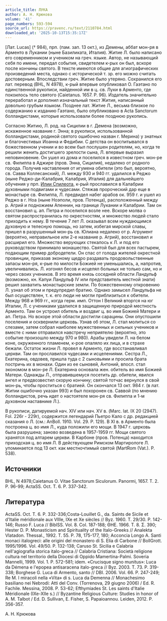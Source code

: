 ```yaml
---
article_title: ЛУКА
author: А. Н. Крюкова
volume: '41'
page_numbers: 593-594
source_url: https://pravenc.ru/text/2110784.html
downloaded_at: '2025-10-13T15:35:17Z'
---
```


[Лат. Lucas] († 984), прп. (пам. зап. 13 окт.), из Демены, аббат мон-ря в Арменто в Лукании (ныне Базиликата, Италия). Житие Л. было написано его современником и учеником на греч. языке. Автор, не называющий себя по имени, передал события, свидетелем к-рых он был, вскоре после кончины святого. В тексте имеются общие для агиографических произведений места, однако с исторической т. зр. его можно считать достоверным. Впоследствии греч. Житие было утеряно. Сохранился его лат. перевод (BHL, N 4978), к-рый впервые опубликовал О. Гаэтано по единственной рукописи, найденной им в ц. св. Луки в Арменто, где покоилось тело святого (Caietanus. 1657. P. 96). Издатель значительно переработал и дополнил изначальный текст Жития, написанный довольно грубым языком. Позднее лат. Житие Л., весьма близкое по содержанию к изданию Гаэтано, было опубликовано в Acta Sanctorum болландистами, которые использовали более позднюю рукопись.

Согласно Житию, Л. род. на Сицилии в г. Демена (возможно, искаженное название г. Энна; в рукописи, использованной болландистами, родиной святого ошибочно назван г. Мерина) у знатных и благочестивых Иоанна и Федибии. C детства он воспитывался в божественном учении и во всем был послушен родителям, но, когда те решили женить достигшего зрелости сына, Л. впервые выразил неповиновение. Он ушел из дома и поселился в известном греч. мон-ре св. Филиппа в Аджире (пров. Энна, Сицилия), недалеко от родного города. Получив наставления от игумена обители (это был, вероятно, св. Савва Коллесанский), Л. между 930 и 940 гг. удалился в Реджо (ныне Реджо-ди-Калабрия, Калабрия, Италия) для дальнейшего обучения у прп. [Илии Спилеота](<https://pravenc.ru/text/Илии Спилеота.html>), к-рый прославился в Калабрии духовными подвигами и чудесами. Стяжав пророческий дар еще в монастыре св. Филиппа, Л. предвидел набег арабов ок. 959 г. и ушел из Реджо в г. Ноа (ныне Ноэполи, пров. Потенца), расположенный между р. Агрий и подножием Апеннин, на границе Лукании и Калабрии. Там он восстановил ц. ап. Петра и поселился возле нее. Вскоре молва о святом распространилась по окрестностям, и множество людей стало приходить к нему. В течение 7 лет Л. оказывал всем нуждающимся духовную и телесную помощь, но затем, избегая мирской славы, пришел в разрушенный мон-рь св. Юлиана недалеко от р. Агрумент (вероятно, неправильное или 2-е название р. Агрий), восстановил и расширил его. Множество верующих стекалось к Л. и под его руководством принимало монашество. Святой был для всех пастырем, подающим пример добродетели. Он спас от голода жителей окрестной провинции, приказав эконому щедро раздавать продовольственные запасы мон-ря, к-рые по милости Божией не уменьшались, а, напротив, увеличивались. Л. изгонял бесов и исцелял больных не только сам, но и через своих учеников. В это время князь соседней области Ландульф (возможно, кн. Капуи Ландульф IV или представитель местной знати) решил захватить монастырские земли. По божественному откровению Л. узнал об этом и предупредил братию. Однако замысел Ландульфа не был осуществлен, т. к. его люди не могли приблизиться к обители. Между 968 и 969 гг., когда герм. имп. Оттон I Великий вторгся на юг Италии, Л. с учениками удалился в защищенную природой местность Арменто. Там он устроил обитель и воздвиг ц. во имя Божией Матери и ап. Петра. Но вскоре этой области достигли сарацины. Они опустошили поселения и осквернили церковь. Узнав об этом, Л. стал молиться со слезами, затем собрал наиболее мужественных и сильных учеников и вместе с ними отправился навстречу неприятелю (вероятно, это событие произошло между 970 и 980). Арабы увидели Л. на белом коне, окруженного пламенем, к-рое опаляло их лица, и в страхе бежали. Остаток жизни Л. провел в Арменто, где восстанавливал церкви. Там он прославился чудесами и исцелениями. Сестра Л., Екатерина, овдовев, пришла туда с 2 сыновьями и просила брата постричь их в монахи. Один из ее сыновей, Антоний, впосл. стал экономом в мон-ре Л. Екатерина основала жен. обитель во имя Божией Матери. Однажды Л., отправившемуся посетить др. обители, явился ангел и предвозвестил скорую кончину; святой тотчас вернулся в свой мон-рь, чтобы проститься с братией. Он скончался 13 окт. 984 г. (в лат. Житии ошибочно указан 993) и был похоронен св. Саввой (по мнению болландистов, речь идет о настоятеле мон-ря св. Филиппа и 1-м духовном наставнике Л.).

В рукописи, датируемой нач. XIV или нач. XV в. (Marc. lat. IX 20 (2947). Fol. 226r - 229r), содержится легендарий Пьетро Кало с др. редакцией сказания о Л. (см.: AnBoll. 1910. Vol. 29. P. 129). В XI в. в Арменто была построена ц. во имя Л., куда положили его мощи. В 1947 г. церковь была разрушена; заново возведена в 1957-1959 гг. Мощи святого хранятся под алтарем церкви. В Карбоне (пров. Потенца) находится приходская ц. во имя Л. В действующем Римском Мартирологе Л. упоминается под 13 окт. как местночтимый святой (MartRom (Vat.). P. 538).

## Источники

BHL, N 4978;Caietanus O. Vitae Sanctorum Siculorum. Panormi, 1657. T. 2. P. 96-99; ActaSS. Oct. T. 6. P. 337-342.

## Литература

ActaSS. Oct. T. 6. P. 332-336;Costa-Louillet G., da. Saints de Sicile et d'Italie méridionale aux VIIIe, IXe et Xe siècles // Byz. 1960. T. 29/30. P. 142-146; Russo F. Luca // BiblSS. Vol. 8. Col. 187-188; ΘΗΕ. 1966. Τ. 8. Σ. 390; Hester D. P. Monasticism and Spirituality of the Italo-Greeks // Analekta Vlatadon. Thessal., 1992. T. 55. P. 78, 175-177, 180; Acconcia Longo A. Santi monaci italogreci: alle origini del monastero di S. Elia di Carbone // BollGrott. 1995/1996. Vol. 49/50. P. 132-138; Caruso St. Sicilia e Calabria nell'agiografia storica italo-greca // Calabria Cristiana: Società religione cultura nel territorio della Diocesi di Oppido Mamertina-Palmi. Soveria Mannelli, 1999. Vol. 1. P. 572-581; idem. «Crucisque signo munitus»: Luca da Démena e l'epopea antisaracena italo-greca // Byz. 2003. T. 73. P. 319-338; Borghese G. Luca di Armento, santo // DBI. 2006. Vol. 66. P. 247-249; Re M. I miracoli nella «Vita» di s. Luca da Demenna // Monachesimo basiliano nei Nebrodi: Atti del Conv. (Torrenova, 29 giugno 2006) / Ed. R. Fachile. Messina, 2008. P. 53-62; Efthymiades St. Les saints d'Italie Méridionale (IXe-XIIe s.) // Byzantine Religious Culture: Studies in honor of A. M. Talbot / Ed. D. Sullivan, E. Fisher, S. Papaioannou. Leiden, 2012. P. 356-357.

А. Н. Крюкова
